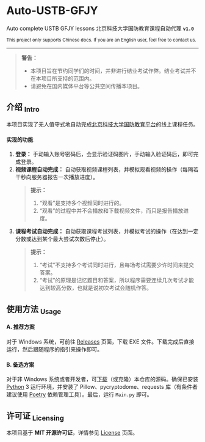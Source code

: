 Auto-USTB-GFJY
==========
Auto complete USTB GFJY lessons
北京科技大学国防教育课程自动代理  **` v1.0 `**

<sup> This project only supports Chinese docs. If you are an English user, feel free to contact us. </sup>

-----
> **警告：**
> - 本项目旨在节约同学们的时间，并非进行结业考试作弊。结业考试并不在本项目所支持的范围内。
> - 请避免在国内媒体平台等公共空间传播本项目。


## 介绍 <sub>Intro</sub>
本项目实现了无人值守式地自动完成[北京科技大学国防教育平台](https://gfjy.ustb.edu.cn/)的线上课程任务。

#### 实现的功能
1. **登录：**
   手动输入账号密码后，会显示验证码图片，手动输入验证码后，即可完成登录。
2. **视频课程自动完成：**
   自动获取视频课程列表，并模拟观看视频的操作（每隔若干秒向服务器报告一次播放进度）。
   > **提示：**
   > 1. “观看”是支持多个视频同时进行的。
   > 2. “观看”的过程中并不会播放和下载视频文件，而只是报告播放进度。
3. **课程考试自动完成：**
   自动获取课程考试列表，并模拟考试的操作（在达到一定分数或达到某个最大尝试次数后停止）。
   > **提示：**
   > 1. “考试”不支持多个考试同时进行，且每场考试需要少许时间来提交答案。
   > 2. “考试”的原理是记忆题目和答案，所以程序需要连续几次考试才能达到较高分数，也就是说初次考试会随机作答。

## 使用方法 <sub>Usage</sub>
#### A. 推荐方案
对于 Windows 系统，可前往 [Releases](https://github.com/isHarryh/Auto-USTB-GFJY/releases) 页面，下载 EXE 文件。下载完成后直接运行，然后跟随程序的指引来操作即可。

#### B. 备选方案
对于非 Windows 系统或者开发者，可[下载](https://github.com/isHarryh/Auto-USTB-GFJY/archive/refs/heads/main.zip)（或克隆）本仓库的源码。确保已安装 [Python](https://www.python.org) 3 运行环境，并安装了 Pillow、pycryptodome、requests 库（有条件者建议使用 [Poetry](https://python-poetry.org) 依赖管理工具）。最后，运行 `Main.py` 即可。

## 许可证 <sub>Licensing</sub>
本项目基于 **MIT 开源许可证**，详情参见 [License](https://github.com/isHarryh/GI-Code-Converter/blob/main/LICENSE) 页面。

